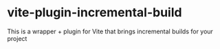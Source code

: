 # vite-plugin-incremental-build
This is a wrapper + plugin for Vite that brings incremental builds for your project
